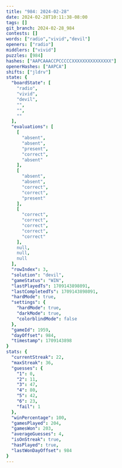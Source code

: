 ```yaml
---
title: "984: 2024-02-28"
date: 2024-02-28T10:11:38-08:00
tags: []
git_branch: 2024-02-28_984
contests: []
words: ["radio","vivid","devil"]
openers: ["radio"]
middlers: ["vivid"]
puzzles: [984]
hashes: ["AAPCAAACCPCCCCCXXXXXXXXXXXXXXX"]
openerHashes: ["AAPCA"]
shifts: ["jldrv"]
state: {
  "boardState": [
    "radio",
    "vivid",
    "devil",
    "",
    "",
    ""
  ],
  "evaluations": [
    [
      "absent",
      "absent",
      "present",
      "correct",
      "absent"
    ],
    [
      "absent",
      "absent",
      "correct",
      "correct",
      "present"
    ],
    [
      "correct",
      "correct",
      "correct",
      "correct",
      "correct"
    ],
    null,
    null,
    null
  ],
  "rowIndex": 3,
  "solution": "devil",
  "gameStatus": "WIN",
  "lastPlayedTs": 1709143898091,
  "lastCompletedTs": 1709143898091,
  "hardMode": true,
  "settings": {
    "hardMode": true,
    "darkMode": true,
    "colorblindMode": false
  },
  "gameId": 1959,
  "dayOffset": 984,
  "timestamp": 1709143898
}
stats: {
  "currentStreak": 22,
  "maxStreak": 36,
  "guesses": {
    "1": 0,
    "2": 11,
    "3": 47,
    "4": 80,
    "5": 42,
    "6": 23,
    "fail": 1
  },
  "winPercentage": 100,
  "gamesPlayed": 204,
  "gamesWon": 203,
  "averageGuesses": 4,
  "isOnStreak": true,
  "hasPlayed": true,
  "lastWonDayOffset": 984
}
---
```

<!-- more -->
